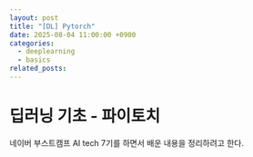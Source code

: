 ```yaml
---
layout: post
title: "[DL] Pytorch"
date: 2025-08-04 11:00:00 +0900
categories:
  - deeplearning
  - basics
related_posts:
---
```


# 딥러닝 기초 - 파이토치

<!-- 부제목이 있다면 작성 -->

네이버 부스트캠프 AI tech 7기를 하면서 배운 내용을 정리하려고 한다.
